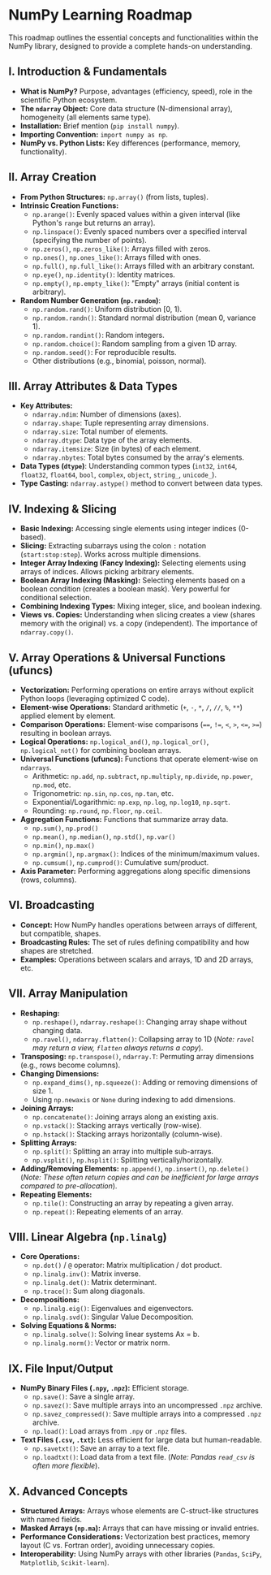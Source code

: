 # NumPy Learning Roadmap

This roadmap outlines the essential concepts and functionalities within the NumPy library, designed to provide a complete hands-on understanding.

## I. Introduction & Fundamentals

* **What is NumPy?** Purpose, advantages (efficiency, speed), role in the scientific Python ecosystem.
* **The `ndarray` Object:** Core data structure (N-dimensional array), homogeneity (all elements same type).
* **Installation:** Brief mention (`pip install numpy`).
* **Importing Convention:** `import numpy as np`.
* **NumPy vs. Python Lists:** Key differences (performance, memory, functionality).

## II. Array Creation

* **From Python Structures:** `np.array()` (from lists, tuples).
* **Intrinsic Creation Functions:**
    * `np.arange()`: Evenly spaced values within a given interval (like Python's `range` but returns an array).
    * `np.linspace()`: Evenly spaced numbers over a specified interval (specifying the number of points).
    * `np.zeros()`, `np.zeros_like()`: Arrays filled with zeros.
    * `np.ones()`, `np.ones_like()`: Arrays filled with ones.
    * `np.full()`, `np.full_like()`: Arrays filled with an arbitrary constant.
    * `np.eye()`, `np.identity()`: Identity matrices.
    * `np.empty()`, `np.empty_like()`: "Empty" arrays (initial content is arbitrary).
* **Random Number Generation (`np.random`)**:
    * `np.random.rand()`: Uniform distribution [0, 1).
    * `np.random.randn()`: Standard normal distribution (mean 0, variance 1).
    * `np.random.randint()`: Random integers.
    * `np.random.choice()`: Random sampling from a given 1D array.
    * `np.random.seed()`: For reproducible results.
    * Other distributions (e.g., binomial, poisson, normal).

## III. Array Attributes & Data Types

* **Key Attributes:**
    * `ndarray.ndim`: Number of dimensions (axes).
    * `ndarray.shape`: Tuple representing array dimensions.
    * `ndarray.size`: Total number of elements.
    * `ndarray.dtype`: Data type of the array elements.
    * `ndarray.itemsize`: Size (in bytes) of each element.
    * `ndarray.nbytes`: Total bytes consumed by the array's elements.
* **Data Types (`dtype`)**: Understanding common types (`int32`, `int64`, `float32`, `float64`, `bool`, `complex`, `object`, `string_`, `unicode_`).
* **Type Casting:** `ndarray.astype()` method to convert between data types.

## IV. Indexing & Slicing

* **Basic Indexing:** Accessing single elements using integer indices (0-based).
* **Slicing:** Extracting subarrays using the colon `:` notation (`start:stop:step`). Works across multiple dimensions.
* **Integer Array Indexing (Fancy Indexing):** Selecting elements using arrays of indices. Allows picking arbitrary elements.
* **Boolean Array Indexing (Masking):** Selecting elements based on a boolean condition (creates a boolean mask). Very powerful for conditional selection.
* **Combining Indexing Types:** Mixing integer, slice, and boolean indexing.
* **Views vs. Copies:** Understanding when slicing creates a view (shares memory with the original) vs. a copy (independent). The importance of `ndarray.copy()`.

## V. Array Operations & Universal Functions (ufuncs)

* **Vectorization:** Performing operations on entire arrays without explicit Python loops (leveraging optimized C code).
* **Element-wise Operations:** Standard arithmetic (`+`, `-`, `*`, `/`, `//`, `%`, `**`) applied element by element.
* **Comparison Operations:** Element-wise comparisons (`==`, `!=`, `<`, `>`, `<=`, `>=`) resulting in boolean arrays.
* **Logical Operations:** `np.logical_and()`, `np.logical_or()`, `np.logical_not()` for combining boolean arrays.
* **Universal Functions (ufuncs):** Functions that operate element-wise on `ndarrays`.
    * Arithmetic: `np.add`, `np.subtract`, `np.multiply`, `np.divide`, `np.power`, `np.mod`, etc.
    * Trigonometric: `np.sin`, `np.cos`, `np.tan`, etc.
    * Exponential/Logarithmic: `np.exp`, `np.log`, `np.log10`, `np.sqrt`.
    * Rounding: `np.round`, `np.floor`, `np.ceil`.
* **Aggregation Functions:** Functions that summarize array data.
    * `np.sum()`, `np.prod()`
    * `np.mean()`, `np.median()`, `np.std()`, `np.var()`
    * `np.min()`, `np.max()`
    * `np.argmin()`, `np.argmax()`: Indices of the minimum/maximum values.
    * `np.cumsum()`, `np.cumprod()`: Cumulative sum/product.
* **Axis Parameter:** Performing aggregations along specific dimensions (rows, columns).

## VI. Broadcasting

* **Concept:** How NumPy handles operations between arrays of different, but compatible, shapes.
* **Broadcasting Rules:** The set of rules defining compatibility and how shapes are stretched.
* **Examples:** Operations between scalars and arrays, 1D and 2D arrays, etc.

## VII. Array Manipulation

* **Reshaping:**
    * `np.reshape()`, `ndarray.reshape()`: Changing array shape without changing data.
    * `np.ravel()`, `ndarray.flatten()`: Collapsing array to 1D (*Note: `ravel` may return a view, `flatten` always returns a copy*).
* **Transposing:** `np.transpose()`, `ndarray.T`: Permuting array dimensions (e.g., rows become columns).
* **Changing Dimensions:**
    * `np.expand_dims()`, `np.squeeze()`: Adding or removing dimensions of size 1.
    * Using `np.newaxis` or `None` during indexing to add dimensions.
* **Joining Arrays:**
    * `np.concatenate()`: Joining arrays along an existing axis.
    * `np.vstack()`: Stacking arrays vertically (row-wise).
    * `np.hstack()`: Stacking arrays horizontally (column-wise).
* **Splitting Arrays:**
    * `np.split()`: Splitting an array into multiple sub-arrays.
    * `np.vsplit()`, `np.hsplit()`: Splitting vertically/horizontally.
* **Adding/Removing Elements:** `np.append()`, `np.insert()`, `np.delete()` (*Note: These often return copies and can be inefficient for large arrays compared to pre-allocation*).
* **Repeating Elements:**
    * `np.tile()`: Constructing an array by repeating a given array.
    * `np.repeat()`: Repeating elements of an array.

## VIII. Linear Algebra (`np.linalg`)

* **Core Operations:**
    * `np.dot()` / `@` operator: Matrix multiplication / dot product.
    * `np.linalg.inv()`: Matrix inverse.
    * `np.linalg.det()`: Matrix determinant.
    * `np.trace()`: Sum along diagonals.
* **Decompositions:**
    * `np.linalg.eig()`: Eigenvalues and eigenvectors.
    * `np.linalg.svd()`: Singular Value Decomposition.
* **Solving Equations & Norms:**
    * `np.linalg.solve()`: Solving linear systems Ax = b.
    * `np.linalg.norm()`: Vector or matrix norm.

## IX. File Input/Output

* **NumPy Binary Files (`.npy`, `.npz`):** Efficient storage.
    * `np.save()`: Save a single array.
    * `np.savez()`: Save multiple arrays into an uncompressed `.npz` archive.
    * `np.savez_compressed()`: Save multiple arrays into a compressed `.npz` archive.
    * `np.load()`: Load arrays from `.npy` or `.npz` files.
* **Text Files (`.csv`, `.txt`):** Less efficient for large data but human-readable.
    * `np.savetxt()`: Save an array to a text file.
    * `np.loadtxt()`: Load data from a text file. (*Note: Pandas `read_csv` is often more flexible*).

## X. Advanced Concepts

* **Structured Arrays:** Arrays whose elements are C-struct-like structures with named fields.
* **Masked Arrays (`np.ma`):** Arrays that can have missing or invalid entries.
* **Performance Considerations:** Vectorization best practices, memory layout (C vs. Fortran order), avoiding unnecessary copies.
* **Interoperability:** Using NumPy arrays with other libraries (`Pandas`, `SciPy`, `Matplotlib`, `Scikit-learn`).